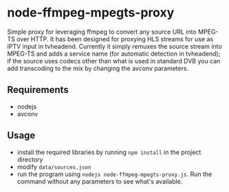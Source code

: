 node-ffmpeg-mpegts-proxy
========================

Simple proxy for leveraging ffmpeg to convert any source URL into MPEG-TS over HTTP. It has been designed for proxying HLS streams for use as IPTV input in tvheadend. Currently it simply remuxes the source stream into MPEG-TS and adds a service name (for automatic detection in tvheadend); if the source uses codecs other than what is used in standard DVB you can add transcoding to the mix by changing the avconv parameters.

## Requirements

* nodejs
* avconv

## Usage

* install the required libraries by running `npm install` in the project directory
* modify `data/sources.json`
* run the program using `nodejs node-ffmpeg-mpegts-proxy.js`. Run the command without any parameters to see what's available.
